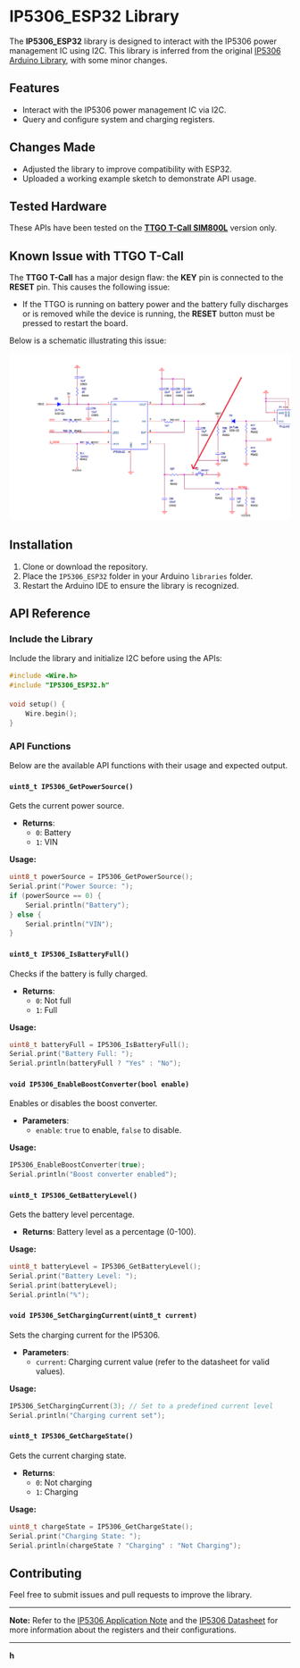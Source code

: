 # IP5306\_ESP32 Library

The **IP5306\_ESP32** library is designed to interact with the IP5306 power management IC using I2C. This library is inferred from the original [IP5306 Arduino Library](https://github.com/Al1c3-1337/IP5306-arduino/tree/master), with some minor changes.

## Features

- Interact with the IP5306 power management IC via I2C.
- Query and configure system and charging registers.

## Changes Made

- Adjusted the library to improve compatibility with ESP32.
- Uploaded a working example sketch to demonstrate API usage.

## Tested Hardware

These APIs have been tested on the [**TTGO T-Call SIM800L**](https://lilygo.cc/products/t-call-v1-4?variant=43766872965301) version only.

## Known Issue with TTGO T-Call

The **TTGO T-Call** has a major design flaw: the **KEY** pin is connected to the **RESET** pin. This causes the following issue:

- If the TTGO is running on battery power and the battery fully discharges or is removed while the device is running, the **RESET** button must be pressed to restart the board.

Below is a schematic illustrating this issue:

![TTGO T-Call Reset Issue](./documental_assets/TTGO_Ip5306_reset.png)



## Installation

1. Clone or download the repository.
2. Place the `IP5306_ESP32` folder in your Arduino `libraries` folder.
3. Restart the Arduino IDE to ensure the library is recognized.

## API Reference

### Include the Library

Include the library and initialize I2C before using the APIs:

```cpp
#include <Wire.h>
#include "IP5306_ESP32.h"

void setup() {
    Wire.begin();
}
```

### API Functions

Below are the available API functions with their usage and expected output.

#### `uint8_t IP5306_GetPowerSource()`

Gets the current power source.

- **Returns**:
  - `0`: Battery
  - `1`: VIN

**Usage:**

```cpp
uint8_t powerSource = IP5306_GetPowerSource();
Serial.print("Power Source: ");
if (powerSource == 0) {
    Serial.println("Battery");
} else {
    Serial.println("VIN");
}
```

#### `uint8_t IP5306_IsBatteryFull()`

Checks if the battery is fully charged.

- **Returns**:
  - `0`: Not full
  - `1`: Full

**Usage:**

```cpp
uint8_t batteryFull = IP5306_IsBatteryFull();
Serial.print("Battery Full: ");
Serial.println(batteryFull ? "Yes" : "No");
```

#### `void IP5306_EnableBoostConverter(bool enable)`

Enables or disables the boost converter.

- **Parameters**:
  - `enable`: `true` to enable, `false` to disable.

**Usage:**

```cpp
IP5306_EnableBoostConverter(true);
Serial.println("Boost converter enabled");
```

#### `uint8_t IP5306_GetBatteryLevel()`

Gets the battery level percentage.

- **Returns**: Battery level as a percentage (0-100).

**Usage:**

```cpp
uint8_t batteryLevel = IP5306_GetBatteryLevel();
Serial.print("Battery Level: ");
Serial.print(batteryLevel);
Serial.println("%");
```

#### `void IP5306_SetChargingCurrent(uint8_t current)`

Sets the charging current for the IP5306.

- **Parameters**:
  - `current`: Charging current value (refer to the datasheet for valid values).

**Usage:**

```cpp
IP5306_SetChargingCurrent(3); // Set to a predefined current level
Serial.println("Charging current set");
```

#### `uint8_t IP5306_GetChargeState()`

Gets the current charging state.

- **Returns**:
  - `0`: Not charging
  - `1`: Charging

**Usage:**

```cpp
uint8_t chargeState = IP5306_GetChargeState();
Serial.print("Charging State: ");
Serial.println(chargeState ? "Charging" : "Not Charging");
```

## Contributing

Feel free to submit issues and pull requests to improve the library.

---

**Note:** Refer to the [IP5306 Application Note](./documental_assets/datasheet/IP5306_Application_Note.pdf) and the [IP5306 Datasheet](./documental_assets/datasheet/IP5306_datasheet.pdf) for more information about the registers and their configurations.

---

**h**

